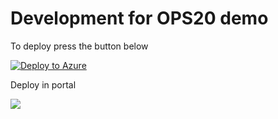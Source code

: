 # Development for OPS20 demo

To deploy press the button below

[![Deploy to Azure](https://azuredeploy.net/deploybutton.png)](https://azuredeploy.net/)

Deploy in portal

<a href="https://portal.azure.com/#create/Microsoft.Template/uri/https%3A%2F%2Fraw.githubusercontent.com%2Fjasonhand%2Fops20%2Fmaster%2Fazuredeploy.json" target="_blank">
<img src="http://azuredeploy.net/deploybutton.png"/></a>